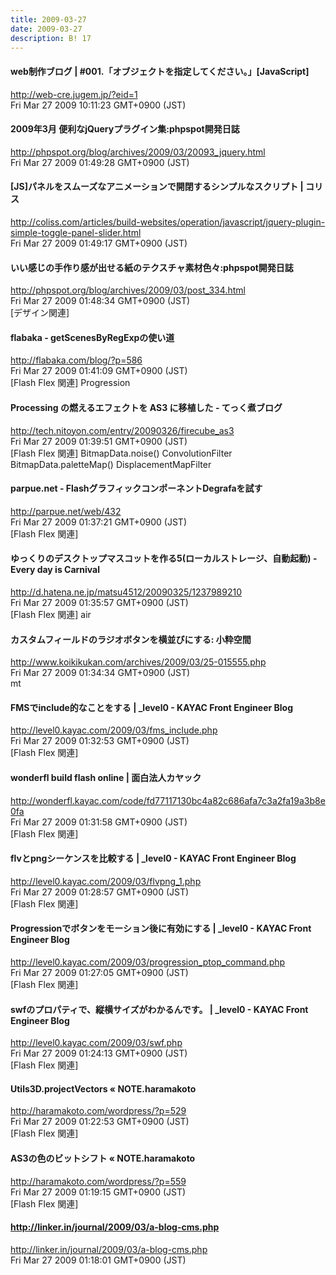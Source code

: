 ```yaml
---
title: 2009-03-27
date: 2009-03-27
description: B! 17
---
```


#### web制作ブログ | #001.「オブジェクトを指定してください。」[JavaScript]
http://web-cre.jugem.jp/?eid=1<br>
Fri Mar 27 2009 10:11:23 GMT+0900 (JST)<br>


#### 2009年3月 便利なjQueryプラグイン集:phpspot開発日誌
http://phpspot.org/blog/archives/2009/03/20093_jquery.html<br>
Fri Mar 27 2009 01:49:28 GMT+0900 (JST)<br>


####   [JS]パネルをスムーズなアニメーションで開閉するシンプルなスクリプト | コリス
http://coliss.com/articles/build-websites/operation/javascript/jquery-plugin-simple-toggle-panel-slider.html<br>
Fri Mar 27 2009 01:49:17 GMT+0900 (JST)<br>


#### いい感じの手作り感が出せる紙のテクスチャ素材色々:phpspot開発日誌
http://phpspot.org/blog/archives/2009/03/post_334.html<br>
Fri Mar 27 2009 01:48:34 GMT+0900 (JST)<br>
[デザイン関連]


#### flabaka - getScenesByRegExpの使い道
http://flabaka.com/blog/?p=586<br>
Fri Mar 27 2009 01:41:09 GMT+0900 (JST)<br>
[Flash Flex 関連] Progression


#### Processing の燃えるエフェクトを AS3 に移植した - てっく煮ブログ
http://tech.nitoyon.com/entry/20090326/firecube_as3<br>
Fri Mar 27 2009 01:39:51 GMT+0900 (JST)<br>
[Flash Flex 関連] BitmapData.noise() ConvolutionFilter BitmapData.paletteMap() DisplacementMapFilter


#### parpue.net - FlashグラフィックコンポーネントDegrafaを試す
http://parpue.net/web/432<br>
Fri Mar 27 2009 01:37:21 GMT+0900 (JST)<br>
[Flash Flex 関連]


#### ゆっくりのデスクトップマスコットを作る5(ローカルストレージ、自動起動) - Every day is Carnival
http://d.hatena.ne.jp/matsu4512/20090325/1237989210<br>
Fri Mar 27 2009 01:35:57 GMT+0900 (JST)<br>
[Flash Flex 関連] air


#### カスタムフィールドのラジオボタンを横並びにする: 小粋空間
http://www.koikikukan.com/archives/2009/03/25-015555.php<br>
Fri Mar 27 2009 01:34:34 GMT+0900 (JST)<br>
mt


#### FMSでinclude的なことをする | _level0 - KAYAC Front Engineer Blog
http://level0.kayac.com/2009/03/fms_include.php<br>
Fri Mar 27 2009 01:32:53 GMT+0900 (JST)<br>
[Flash Flex 関連]


#### wonderfl build flash online | 面白法人カヤック
http://wonderfl.kayac.com/code/fd77117130bc4a82c686afa7c3a2fa19a3b8e0fa<br>
Fri Mar 27 2009 01:31:58 GMT+0900 (JST)<br>
[Flash Flex 関連]


#### flvとpngシーケンスを比較する | _level0 - KAYAC Front Engineer Blog
http://level0.kayac.com/2009/03/flvpng_1.php<br>
Fri Mar 27 2009 01:28:57 GMT+0900 (JST)<br>
[Flash Flex 関連]


#### Progressionでボタンをモーション後に有効にする | _level0 - KAYAC Front Engineer Blog
http://level0.kayac.com/2009/03/progression_ptop_command.php<br>
Fri Mar 27 2009 01:27:05 GMT+0900 (JST)<br>
[Flash Flex 関連]


#### swfのプロパティで、縦横サイズがわかるんです。 | _level0 - KAYAC Front Engineer Blog
http://level0.kayac.com/2009/03/swf.php<br>
Fri Mar 27 2009 01:24:13 GMT+0900 (JST)<br>
[Flash Flex 関連]


#### Utils3D.projectVectors «  NOTE.haramakoto
http://haramakoto.com/wordpress/?p=529<br>
Fri Mar 27 2009 01:22:53 GMT+0900 (JST)<br>
[Flash Flex 関連]


#### AS3の色のビットシフト «  NOTE.haramakoto
http://haramakoto.com/wordpress/?p=559<br>
Fri Mar 27 2009 01:19:15 GMT+0900 (JST)<br>
[Flash Flex 関連]


#### http://linker.in/journal/2009/03/a-blog-cms.php
http://linker.in/journal/2009/03/a-blog-cms.php<br>
Fri Mar 27 2009 01:18:01 GMT+0900 (JST)<br>


